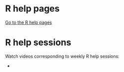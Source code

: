 # R help pages

[Go to the R help pages](r-help/)

# R help sessions

Watch videos corresponding to weekly R help sessions:

* 